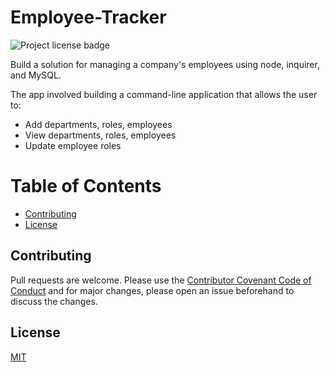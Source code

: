 # Employee-Tracker

![Project license badge](https://img.shields.io/badge/license-MIT-brightgreen)

Build a solution for managing a company's employees using node, inquirer, and MySQL.

The app involved building a command-line application that allows the user to:
* Add departments, roles, employees
* View departments, roles, employees
* Update employee roles

# Table of Contents
  * [Contributing](#Contributing)
  * [License](#License)

## Contributing
Pull requests are welcome. Please use the [Contributor Covenant Code of Conduct](https://www.contributor-covenant.org/version/2/0/code_of_conduct/code_of_conduct.md) and for major changes, please open an issue beforehand to discuss the changes.

## License 
[MIT](https://choosealicense.com/licenses/mit/)
